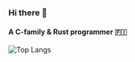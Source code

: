 ### Hi there 👋

#### A C-family & Rust programmer 🇫🇮


![Top Langs](https://github-readme-stats.vercel.app/api/top-langs/?username=anuraghazra&layout=compact)

<!--
**qaxl/qaxl** is a ✨ _special_ ✨ repository because its `README.md` (this file) appears on your GitHub profile.

Here are some ideas to get you started:

- 🔭 I’m currently working on ...
- 🌱 I’m currently learning ...
- 👯 I’m looking to collaborate on ...
- 🤔 I’m looking for help with ...
- 💬 Ask me about ...
- 📫 How to reach me: ...
- 😄 Pronouns: ...
- ⚡ Fun fact: ...
-->
